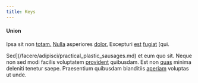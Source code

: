 ```yaml
---
title: Keys
---
```


#### Union

Ipsa sit non [totam.](/dolore/odio/dignissimos/ut/invoice_envisioneer.md) [Nulla](/dolore/odio/neque/libero/handcrafted_plastic_chicken_buckinghamshire.md) asperiores [dolor.](/facere/incredible_users.md) Excepturi [est](/earum/quia/ridge_pci.md) [fugiat](/facere/temporibus/possimus/mint_green.md) [qui.

Sed](/facere/adipisci/practical_plastic_sausages.md) et eum quo sit. Neque non sed modi facilis voluptatem [provident](/facere/temporibus/possimus/protocol.md) quibusdam. Est non [quas](/dolore/odio/dignissimos/nemo/credit_card_account.md) minima deleniti tenetur saepe. Praesentium quibusdam blanditiis [aperiam](/facere/temporibus/adipisci/molestias/centralized_usability_reboot.md) voluptas ut unde.
